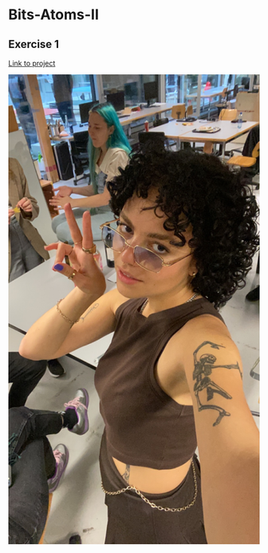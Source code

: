 # Bits-Atoms-II

## Exercise 1
[Link to project](https://github.com/audrilli/Bits-Atoms-II/tree/main/exercise-01)

![it's me mario](https://github.com/audrilli/Bits-Atoms-II/blob/main/readme/IMG_9852.JPG?raw=true)

